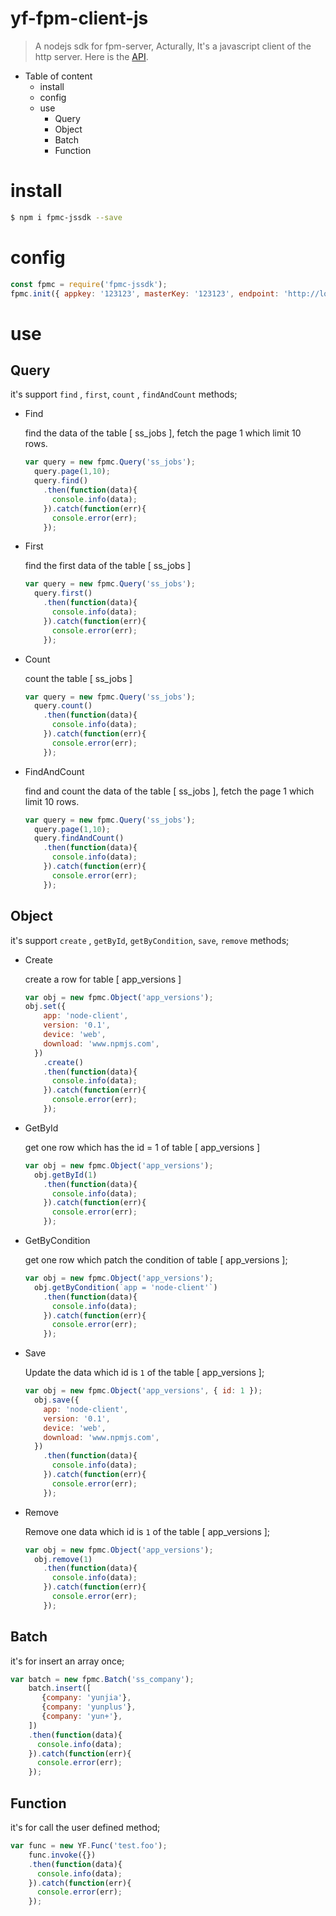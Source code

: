 # yf-fpm-client-js
> A nodejs sdk for fpm-server, Acturally, It's a javascript client of the http server. Here is the [API](./API.md). 

- Table of content
  - install
  - config
  - use
    - Query
    - Object
    - Batch
    - Function

# install

```bash
$ npm i fpmc-jssdk --save
```

# config

```javascript
const fpmc = require('fpmc-jssdk');
fpmc.init({ appkey: '123123', masterKey: '123123', endpoint: 'http://localhost:9999/api', v: '0.0.1' });
```

# use

## Query

it's support `find` , `first`, `count` , `findAndCount` methods;

- Find

  find the data of the table [ ss_jobs ], fetch the page 1 which limit 10 rows.

  ```javascript
  var query = new fpmc.Query('ss_jobs');
    query.page(1,10);
    query.find()
      .then(function(data){
        console.info(data);
      }).catch(function(err){
        console.error(err);
      });

  ```

- First

  find the first data of the table [ ss_jobs ]

  ```javascript
  var query = new fpmc.Query('ss_jobs');
    query.first()
      .then(function(data){
        console.info(data);
      }).catch(function(err){
        console.error(err);
      });

  ```

- Count

  count the table [ ss_jobs ]

  ```javascript
  var query = new fpmc.Query('ss_jobs');
    query.count()
      .then(function(data){
        console.info(data);
      }).catch(function(err){
        console.error(err);
      });

  ```

- FindAndCount

  find and count the data of the table [ ss_jobs ], fetch the page 1 which limit 10 rows.

  ```javascript
  var query = new fpmc.Query('ss_jobs');
    query.page(1,10);
    query.findAndCount()
      .then(function(data){
        console.info(data);
      }).catch(function(err){
        console.error(err);
      });

  ```

## Object

it's support `create` , `getById`, `getByCondition`, `save`, `remove` methods;

- Create

  create a row for table [ app_versions ]

  ```javascript
  var obj = new fpmc.Object('app_versions');
  obj.set({
      app: 'node-client',
      version: '0.1',
      device: 'web',
      download: 'www.npmjs.com',
    })
      .create()
      .then(function(data){
        console.info(data);
      }).catch(function(err){
        console.error(err);
      });
  ```

- GetById

  get one row which has the id = 1 of table [ app_versions ] 

  ```javascript
  var obj = new fpmc.Object('app_versions');
    obj.getById(1)
      .then(function(data){
        console.info(data);
      }).catch(function(err){
        console.error(err);
      });
  ```

- GetByCondition

  get one row which patch the condition of table [ app_versions ];

  ```javascript
  var obj = new fpmc.Object('app_versions');
    obj.getByCondition(`app = 'node-client'`)
      .then(function(data){
        console.info(data);
      }).catch(function(err){
        console.error(err);
      });
  ```

- Save

  Update the data which id is `1` of the table [ app_versions ];

  ```javascript
  var obj = new fpmc.Object('app_versions', { id: 1 });
    obj.save({
      app: 'node-client',
      version: '0.1',
      device: 'web',
      download: 'www.npmjs.com',
    })
      .then(function(data){
        console.info(data);
      }).catch(function(err){
        console.error(err);
      });
  ```  

- Remove

  Remove one data which id is `1` of the table [ app_versions ];

  ```javascript
  var obj = new fpmc.Object('app_versions');
    obj.remove(1)
      .then(function(data){
        console.info(data);
      }).catch(function(err){
        console.error(err);
      });
  ```  

## Batch

it's for insert an array once;

```javascript
var batch = new fpmc.Batch('ss_company');
    batch.insert([
       {company: 'yunjia'},
       {company: 'yunplus'},
       {company: 'yun+'},
    ])
    .then(function(data){
      console.info(data);
    }).catch(function(err){
      console.error(err);
    });
```

## Function

it's for call the user defined method;

```javascript
var func = new YF.Func('test.foo');
    func.invoke({})
    .then(function(data){
      console.info(data);
    }).catch(function(err){
      console.error(err);
    });
```
